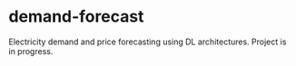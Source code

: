 # demand-forecast
Electricity demand and price forecasting using DL architectures. Project is in progress.
